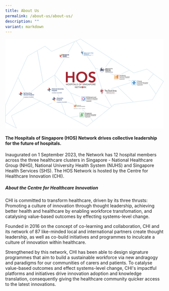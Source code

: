 ```yaml
---
title: About Us
permalink: /about-us/about-us/
description: ""
variant: markdown
---
```

![](/images/MicrosoftTeams_image__9_.png)

#### The Hospitals of Singapore (HOS) Network drives collective leadership for the future of hospitals. 

Inaugurated on 1 September 2023, the Network has 12 hospital members across the three healthcare clusters in Singapore - National Healthcare Group (NHG), National University Health System (NUHS) and Singapore Health Services (SHS). The HOS Network is hosted by the Centre for Healthcare Innovation (CHI). 


##### About the Centre for Healthcare Innovation

CHI is committed to transform healthcare, driven by its three thrusts: Promoting a culture of innovation through thought leadership, achieving better health and healthcare by enabling workforce transfomation, and catalysing value-based outcomes by effecting systems-level change.

Founded in 2016 on the concept of co-learning and collaboration, CHI and its network of 87 like-minded local and international partners create thought leadership, as well as co-build initiatives and programmes to inculcate a culture of innovation within healthcare.

Strengthened by this network, CHI has been able to design signature programmes that aim to build a sustainable workforce via new andragogy and paradigms for our communities of carers and patients. To catalyse value-based outcomes and effect systems-level change, CHI's impactful platforms and initiatives drive innovation adoption and knowledge translation, consequently giving the healthcare community quicker access to the latest innovations.